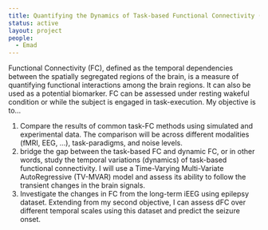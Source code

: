 ```yaml
---
title: Quantifying the Dynamics of Task-based Functional Connectivity (Task-dFC)
status: active
layout: project
people:
  - Emad
---
```


Functional Connectivity (FC), defined as the temporal dependencies between the spatially segregated regions of the brain, is a measure of quantifying functional interactions among the brain regions. It can also be used as a potential biomarker. FC can be assessed under resting wakeful condition or while the subject is engaged in task-execution.
My objective is to…

1. Compare the results of common task-FC methods using simulated and experimental data. The comparison will be across different modalities (fMRI, EEG, …), task-paradigms, and noise levels.
2. bridge the gap between the task-based FC and dynamic FC, or in other words, study the temporal variations (dynamics) of task-based functional connectivity. I will use a Time-Varying Multi-Variate AutoRegressive (TV-MVAR) model and assess its ability to follow the transient changes in the brain signals.
3. Investigate the changes in FC from the long-term iEEG using epilepsy dataset. Extending from my second objective, I can assess dFC over different temporal scales using this dataset and predict the seizure onset.

